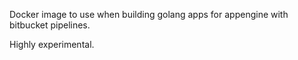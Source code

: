 Docker image to use when building golang apps for appengine with bitbucket pipelines.

Highly experimental. 
